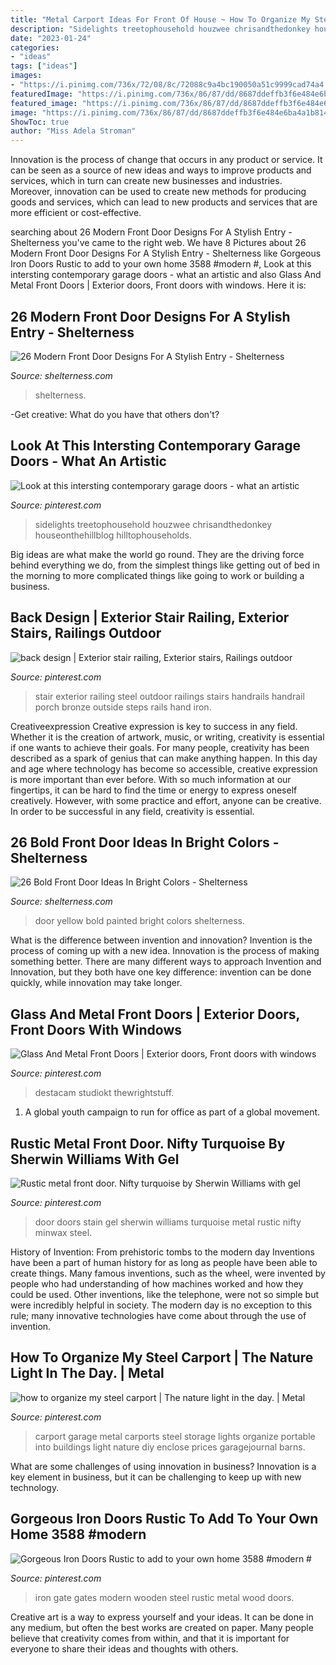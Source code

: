 ```yaml
---
title: "Metal Carport Ideas For Front Of House ~ How To Organize My Steel Carport"
description: "Sidelights treetophousehold houzwee chrisandthedonkey houseonthehillblog hilltophouseholds"
date: "2023-01-24"
categories:
- "ideas"
tags: ["ideas"]
images:
- "https://i.pinimg.com/736x/72/08/8c/72088c9a4bc190050a51c9999cad74a4.jpg"
featuredImage: "https://i.pinimg.com/736x/86/87/dd/8687ddeffb3f6e484e6ba4a1b8144842.jpg"
featured_image: "https://i.pinimg.com/736x/86/87/dd/8687ddeffb3f6e484e6ba4a1b8144842.jpg"
image: "https://i.pinimg.com/736x/86/87/dd/8687ddeffb3f6e484e6ba4a1b8144842.jpg"
ShowToc: true
author: "Miss Adela Stroman"
---
```



Innovation is the process of change that occurs in any product or service. It can be seen as a source of new ideas and ways to improve products and services, which in turn can create new businesses and industries. Moreover, innovation can be used to create new methods for producing goods and services, which can lead to new products and services that are more efficient or cost-effective.

	

		
searching about 26 Modern Front Door Designs For A Stylish Entry - Shelterness you've came to the right web. We have 8 Pictures about 26 Modern Front Door Designs For A Stylish Entry - Shelterness like Gorgeous Iron Doors Rustic to add to your own home 3588 #modern #, Look at this intersting contemporary garage doors - what an artistic and also Glass And Metal Front Doors | Exterior doors, Front doors with windows. Here it is:
		
    
## 26 Modern Front Door Designs For A Stylish Entry - Shelterness

<img loading=lazy src="https://i.shelterness.com/2016/07/10-framed-black-steel-and-glass-front-doors.jpg" onerror="this.onerror=null;this.src='https://tse3.mm.bing.net/th?id=OIP.pb3fxQofy9sQVfEGhuf7cQHaLK&amp;pid=15.1';" alt="26 Modern Front Door Designs For A Stylish Entry - Shelterness">

_Source: shelterness.com_

>shelterness. 

	

-Get creative: What do you have that others don't?

    
## Look At This Intersting Contemporary Garage Doors - What An Artistic

<img loading=lazy src="https://i.pinimg.com/736x/dc/e8/a3/dce8a361e4c656f7aaae38fcb53c848d.jpg" onerror="this.onerror=null;this.src='https://tse2.mm.bing.net/th?id=OIP.FauZXQyBIltcSJr1enTBGwHaJ3&amp;pid=15.1';" alt="Look at this intersting contemporary garage doors - what an artistic">

_Source: pinterest.com_

>sidelights treetophousehold houzwee chrisandthedonkey houseonthehillblog hilltophouseholds. 

	

Big ideas are what make the world go round. They are the driving force behind everything we do, from the simplest things like getting out of bed in the morning to more complicated things like going to work or building a business.

    
## Back Design | Exterior Stair Railing, Exterior Stairs, Railings Outdoor

<img loading=lazy src="https://i.pinimg.com/736x/43/27/08/4327085270641e837bcaf4307ced80ea.jpg" onerror="this.onerror=null;this.src='https://tse3.mm.bing.net/th?id=OIP.RDouUs2NBG9dHP7JzYaXSwHaJ3&amp;pid=15.1';" alt="back design | Exterior stair railing, Exterior stairs, Railings outdoor">

_Source: pinterest.com_

>stair exterior railing steel outdoor railings stairs handrails handrail porch bronze outside steps rails hand iron. 

	

Creativeexpression
Creative expression is key to success in any field. Whether it is the creation of artwork, music, or writing, creativity is essential if one wants to achieve their goals. For many people, creativity has been described as a spark of genius that can make anything happen. In this day and age where technology has become so accessible, creative expression is more important than ever before. With so much information at our fingertips, it can be hard to find the time or energy to express oneself creatively. However, with some practice and effort, anyone can be creative. In order to be successful in any field, creativity is essential.

    
## 26 Bold Front Door Ideas In Bright Colors - Shelterness

<img loading=lazy src="https://i.shelterness.com/2016/07/13-yellow-front-door-in-a-black-painted-house.jpg" onerror="this.onerror=null;this.src='https://tse4.mm.bing.net/th?id=OIP.FCZ6fy7NoE7VEqQl7Ya1zgHaLH&amp;pid=15.1';" alt="26 Bold Front Door Ideas In Bright Colors - Shelterness">

_Source: shelterness.com_

>door yellow bold painted bright colors shelterness. 

	

What is the difference between invention and innovation?
Invention is the process of coming up with a new idea. Innovation is the process of making something better. There are many different ways to approach Invention and Innovation, but they both have one key difference: invention can be done quickly, while innovation may take longer.

    
## Glass And Metal Front Doors | Exterior Doors, Front Doors With Windows

<img loading=lazy src="https://i.pinimg.com/736x/72/08/8c/72088c9a4bc190050a51c9999cad74a4.jpg" onerror="this.onerror=null;this.src='https://tse2.mm.bing.net/th?id=OIP.5sGkBicM33gbO9ZIKLaCaQHaKX&amp;pid=15.1';" alt="Glass And Metal Front Doors | Exterior doors, Front doors with windows">

_Source: pinterest.com_

>destacam studiokt thewrightstuff. 

	

1. A global youth campaign to run for office as part of a global movement. 

    
## Rustic Metal Front Door. Nifty Turquoise By Sherwin Williams With Gel

<img loading=lazy src="https://i.pinimg.com/736x/86/87/dd/8687ddeffb3f6e484e6ba4a1b8144842.jpg" onerror="this.onerror=null;this.src='https://tse1.mm.bing.net/th?id=OIP.fLdMF88NIKzpPeV83gHXowHaJ3&amp;pid=15.1';" alt="Rustic metal front door. Nifty turquoise by Sherwin Williams with gel">

_Source: pinterest.com_

>door doors stain gel sherwin williams turquoise metal rustic nifty minwax steel. 

	

History of Invention: From prehistoric tombs to the modern day
Inventions have been a part of human history for as long as people have been able to create things. Many famous inventions, such as the wheel, were invented by people who had understanding of how machines worked and how they could be used. Other inventions, like the telephone, were not so simple but were incredibly helpful in society. The modern day is no exception to this rule; many innovative technologies have come about through the use of invention.

    
## How To Organize My Steel Carport | The Nature Light In The Day. | Metal

<img loading=lazy src="https://i.pinimg.com/736x/eb/47/ed/eb47ed80f224a70850acf06b2136adcc--carport-ideas-garage-ideas.jpg" onerror="this.onerror=null;this.src='https://tse3.mm.bing.net/th?id=OIP.4dUAgXaLKSpZyhDs0ULnUwHaFj&amp;pid=15.1';" alt="how to organize my steel carport | The nature light in the day. | Metal">

_Source: pinterest.com_

>carport garage metal carports steel storage lights organize portable into buildings light nature diy enclose prices garagejournal barns. 

	

What are some challenges of using innovation in business?
Innovation is a key element in business, but it can be challenging to keep up with new technology.

    
## Gorgeous Iron Doors Rustic To Add To Your Own Home 3588 #modern #

<img loading=lazy src="https://i.pinimg.com/736x/a1/75/60/a1756018d16fd57e92c847a645ceb623.jpg" onerror="this.onerror=null;this.src='https://tse3.mm.bing.net/th?id=OIP.LwGZ2gaihUlZwbromCgVyQHaLH&amp;pid=15.1';" alt="Gorgeous Iron Doors Rustic to add to your own home 3588 #modern #">

_Source: pinterest.com_

>iron gate gates modern wooden steel rustic metal wood doors. 

	

Creative art is a way to express yourself and your ideas. It can be done in any medium, but often the best works are created on paper. Many people believe that creativity comes from within, and that it is important for everyone to share their ideas and thoughts with others.

